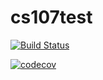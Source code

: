 # cs107test

[![Build Status](https://app.travis-ci.com/RenhaoL/cs107test.svg?branch=main)](https://app.travis-ci.com/RenhaoL/cs107test.svg?branch=main)

[![codecov](https://app.codecov.io/gh/RenhaoL/cs107test/branch/main/graph/badge.svg)](https://app.codecov.io/gh/RenhaoL/cs107test)


